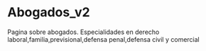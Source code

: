 # Abogados_v2
Pagina sobre abogados. Especialidades en derecho laboral,familia,previsional,defensa penal,defensa civil y comercial
